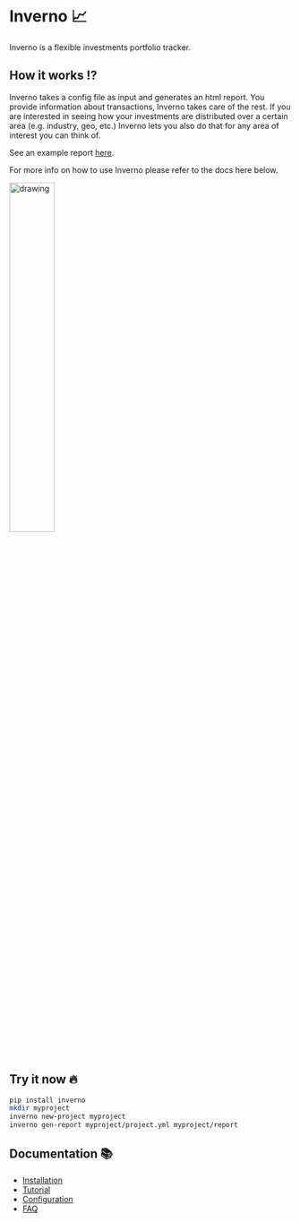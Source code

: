 # Inverno 📈

Inverno is a flexible investments portfolio tracker.


## How it works ⁉️

Inverno takes a config file as input and generates an html report. You provide information about transactions, Inverno takes care of the rest.
If you are interested in seeing how your investments are distributed over a certain area (e.g. industry, geo, etc.) Inverno lets you also do that for any area of interest you can think of.

See an example report [here](https://ret2libc.com/static/inverno_report/).

For more info on how to use Inverno please refer to the docs here below.

<img src="https://user-images.githubusercontent.com/10875013/124403088-68b62880-dd2c-11eb-8332-7dfd50c710ba.png" alt="drawing" width="40%"/>

## Try it now 🔥

```sh
pip install inverno
mkdir myproject
inverno new-project myproject
inverno gen-report myproject/project.yml myproject/report
```

## Documentation 📚

- [Installation](https://github.com/werew/inverno/blob/main/docs/installation.md#installation-)
- [Tutorial](https://github.com/werew/inverno/blob/main/docs/tutorial.md#tutorial-)
- [Configuration](https://github.com/werew/inverno/blob/main/docs/tutorial.md#tutorial-)
- [FAQ](https://github.com/werew/inverno/blob/main/docs/faq.md#frequently-asked-questions-%EF%B8%8F)
